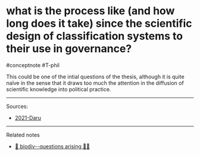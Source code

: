 # what is the process like (and how long does it take) since the scientific design of classification systems to their use in governance?
#conceptnote #T-phil 

This could be one of the intial questions of the thesis, although it is quite naïve in the sense that it draws too much the attention in the diffusion of scientific knowledge into political practice. 


---
Sources: 
- [2021-Daru](2021-Daru.md)

---

Related notes
- [🌳 biodiv--questions arising ☝🏻](🌳%20biodiv--questions%20arising%20☝🏻.md)

